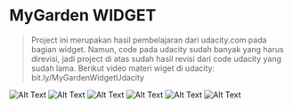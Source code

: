 # MyGarden WIDGET

>Project ini merupakan hasil pembelajaran dari udacity.com pada bagian widget. 
Namun, code pada udacity sudah banyak yang harus direvisi, jadi project di atas sudah hasil revisi dari code udacity yang sudah lama.
Berikut video materi wiget di udacity: bit.ly/MyGardenWidgetUdacity

![Alt Text](Screenshots/1.jpg) 
![Alt Text](Screenshots/2.jpg) 
![Alt Text](Screenshots/3.jpg)
![Alt Text](Screenshots/4.jpg) 
![Alt Text](Screenshots/5.jpg)
![Alt Text](Screenshots/6.jpg) 
